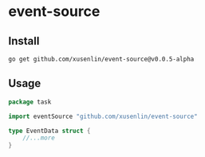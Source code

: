 # event-source

## Install
```
go get github.com/xusenlin/event-source@v0.0.5-alpha
```
## Usage

```go
package task

import eventSource "github.com/xusenlin/event-source"

type EventData struct {
	//...more
}



```

